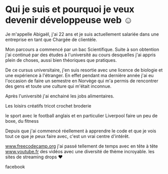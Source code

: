  <!DOCTYPE html>
 <html>
  <head>
    <!-- metadata elements: link, meta, title, and style -->
  </head>
 
 
  <body>   <!-- page contents -->
 
<h1> Qui je suis et pourquoi je veux devenir développeuse web ☺ </h1>

<!-- qui vous êtes, votre parcours, vos études, vos diplômes, vos expériences -->

Je m'appelle Abigaël, j'ai 22 ans et je suis actuellement salariée dans une entreprise en tant que Chargée de clientèle.

Mon parcours a commencé par un bac Scientifique. Suite à son obtention j'ai continué par des études à l'université au cours desquelles j'ai appris plein de choses, aussi bien théoriques que pratiques. 

De ce cursus universitaire, j'en suis resortie avec une licence de biologie et une expérience à l'étranger.
En effet pendant ma dernière année j'ai eu l'occasion de faire un semestre en Norvège qui m'a permis de rencontrer des gens et toute une culture qui m'était inconnue.

Après l'université j'ai enchainé les jobs alimentaires.


<!-- vos centres d'intérêts, complétés par des images / vidéos -->

Les loisirs créatifs
tricot
crochet
broderie

le sport avec
le football anglais et en particulier Liverpool
faire un peu de boxe, du fitness

Depuis que j'ai commencé réellement à apprendre le code et que je vois tout ce que je peux faire avec, c'est un vrai centre d'intérêt.



<!-- vos sites préférés -->

www.freecodecamp.org j'ai passé tellement de temps avec en tête à tête
www.youtube.fr des vidéos avec une diversité de thème incroyable. 
les sites de streaming
drops ♥



<!-- un lien vers vos profils de réseaux sociaux, voire y intégrer certains contenus de vos réseaux sociaux ! -->
facebook

 </body>
</html>
